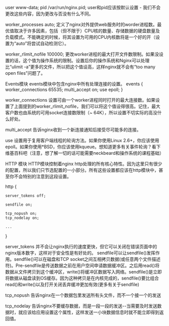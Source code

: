 user www-data;
pid /var/run/nginx.pid;
user和pid应该按默认设置 - 我们不会更改这些内容，因为更改与否没有什么不同。

worker_processes auto;
定义了nginx对外提供web服务时的worder进程数。最优值取决于许多因素，包括（但不限于）CPU核的数量、存储数据的硬盘数量及负载模式。不能确定的时候，将其设置为可用的CPU内核数将是一个好的开（设置为“auto”将尝试自动检测它）。

worker_rlimit_nofile 100000;
更改worker进程的最大打开文件数限制。如果没设置的话，这个值为操作系统的限制。设置后你的操作系统和Nginx可以处理比“ulimit -a”更多的文件，所以把这个值设高，这样nginx就不会有“too many open files”问题了。

Events模块
events模块中包含nginx中所有处理连接的设置。
events {
    worker_connections 65535;
    multi_accept on;
    use epoll;
}

worker_connections
设置可由一个worker进程同时打开的最大连接数。如果设置了上面提到的worker_rlimit_nofile，我们可以将这个值设得很高。记住，最大客户数也由系统的可用socket连接数限制（~ 64K），所以设置不切实际的高没什么好处。

multi_accept
告诉nginx收到一个新连接通知后接受尽可能多的连接。

use
设置用于复用客户端线程的轮询方法。如果你使用Linux 2.6+，你应该使用epoll。如果你使用*BSD，你应该使用kqueue。想知道更多有关事件轮询？看下维基百科吧（注意，想了解一切的话可能需要neckbeard和操作系统的课程基础）

HTTP 模块
HTTP模块控制着nginx http处理的所有核心特性。因为这里只有很少的配置，所以我们只节选配置的一小部分。所有这些设置都应该在http模块中，甚至你不会特别的注意到这段设置。

http {

    server_tokens off;

    sendfile on;

    tcp_nopush on;
    tcp_nodelay on;

    ...
}

server_tokens 并不会让nginx执行的速度更快，但它可以关闭在错误页面中的nginx版本数字，这样对于安全性是有好处的。
sendfile可以让sendfile()发挥作用。sendfile()可以在磁盘和TCP socket之间互相拷贝数据(或任意两个文件描述符)。Pre-sendfile是传送数据之前在用户空间申请数据缓冲区。之后用read()将数据从文件拷贝到这个缓冲区，write()将缓冲区数据写入网络。sendfile()是立即将数据从磁盘读到OS缓存。因为这种拷贝是在内核完成的，sendfile()要比组合read()和write()以及打开关闭丢弃缓冲更加有效(更多有关于sendfile)

tcp_nopush 告诉nginx在一个数据包里发送所有头文件，而不一个接一个的发送

tcp_nodelay 告诉nginx不要缓存数据，而是一段一段的发送--当需要及时发送数据时，就应该给应用设置这个属性，这样发送一小块数据信息时就不能立即得到返回值。